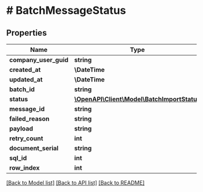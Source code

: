 # # BatchMessageStatus

## Properties

Name | Type | Description | Notes
------------ | ------------- | ------------- | -------------
**company_user_guid** | **string** |  | [optional]
**created_at** | **\DateTime** |  | [optional]
**updated_at** | **\DateTime** |  | [optional]
**batch_id** | **string** |  | [optional]
**status** | [**\OpenAPI\Client\Model\BatchImportStatus**](BatchImportStatus.md) |  | [optional]
**message_id** | **string** |  | [optional]
**failed_reason** | **string** |  | [optional]
**payload** | **string** |  | [optional]
**retry_count** | **int** |  | [optional]
**document_serial** | **string** |  | [optional]
**sql_id** | **int** |  | [optional]
**row_index** | **int** |  | [optional]

[[Back to Model list]](../../README.md#models) [[Back to API list]](../../README.md#endpoints) [[Back to README]](../../README.md)
